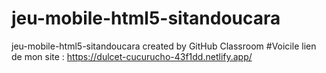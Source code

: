 # jeu-mobile-html5-sitandoucara
jeu-mobile-html5-sitandoucara created by GitHub Classroom
#Voicile lien de mon site : 
https://dulcet-cucurucho-43f1dd.netlify.app/
